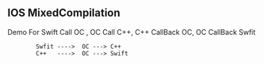 ## IOS MixedCompilation

Demo For Swift Call OC , OC Call C++, C++ CallBack OC, OC CallBack Swfit


```
        Swfit ---->  OC ---> C++
        C++   ---->  OC ---> Swift
```
